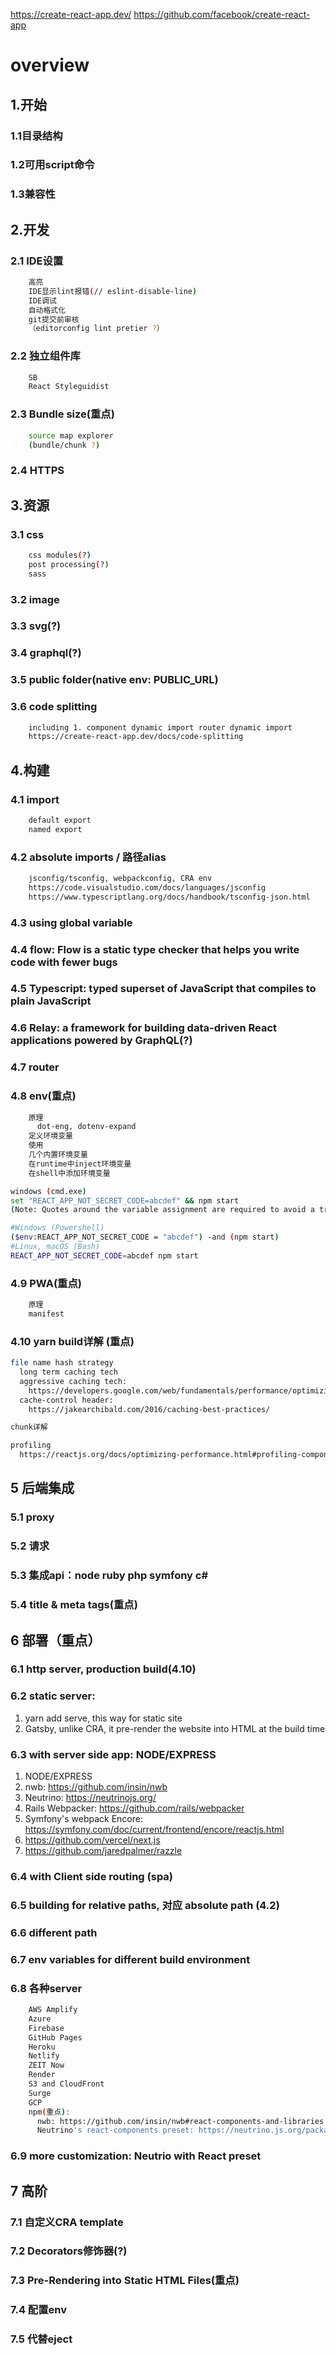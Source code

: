 https://create-react-app.dev/
https://github.com/facebook/create-react-app
# overview
## 1.开始
  ### 1.1目录结构
  ### 1.2可用script命令
  ### 1.3兼容性
## 2.开发
  ### 2.1 IDE设置
```bash
    高亮
    IDE显示lint报错(// eslint-disable-line)
    IDE调试
    自动格式化
    git提交前审核
    （editorconfig lint pretier ?）
```
  ### 2.2 独立组件库
```bash
    SB
    React Styleguidist
```
  ### 2.3 Bundle size(重点)
```bash
    source map explorer
    (bundle/chunk ?)
```
  ### 2.4 HTTPS
## 3.资源
  ### 3.1 css
```bash
    css modules(?)
    post processing(?)
    sass
```
  ### 3.2 image
  ### 3.3 svg(?)
  ### 3.4 graphql(?)
  ### 3.5 public folder(native env: PUBLIC_URL)
  ### 3.6 code splitting
```bash
    including 1. component dynamic import router dynamic import
    https://create-react-app.dev/docs/code-splitting
```
## 4.构建
  ### 4.1 import
```bash
    default export
    named export
```
  ### 4.2 absolute imports / 路径alias
```bash
    jsconfig/tsconfig, webpackconfig, CRA env
    https://code.visualstudio.com/docs/languages/jsconfig
    https://www.typescriptlang.org/docs/handbook/tsconfig-json.html
```
  ### 4.3 using global variable
  ### 4.4 flow: Flow is a static type checker that helps you write code with fewer bugs
  ### 4.5 Typescript: typed superset of JavaScript that compiles to plain JavaScript
  ### 4.6 Relay: a framework for building data-driven React applications powered by GraphQL(?)
  ### 4.7 router
  ### 4.8 env(重点)
```bash
    原理
      dot-eng, dotenv-expand
    定义环境变量
    使用
    几个内置环境变量
    在runtime中inject环境变量
    在shell中添加环境变量
```
```bash
windows (cmd.exe)
set "REACT_APP_NOT_SECRET_CODE=abcdef" && npm start
(Note: Quotes around the variable assignment are required to avoid a trailing whitespace.)

#Windows (Powershell)
($env:REACT_APP_NOT_SECRET_CODE = "abcdef") -and (npm start)
#Linux, macOS (Bash)
REACT_APP_NOT_SECRET_CODE=abcdef npm start
```
  ### 4.9 PWA(重点)
```bash
    原理
    manifest
```
  ### 4.10 yarn build详解 (重点)
```bash
file name hash strategy
  long term caching tech
  aggressive caching tech:
    https://developers.google.com/web/fundamentals/performance/optimizing-content-efficiency/http-caching#invalidating_and_updating_cached_responses
  cache-control header:
    https://jakearchibald.com/2016/caching-best-practices/

chunk详解

profiling
  https://reactjs.org/docs/optimizing-performance.html#profiling-components-with-the-devtools-profiler
```
## 5 后端集成
  ### 5.1 proxy
  ### 5.2 请求
  ### 5.3 集成api：node ruby php symfony c#
  ### 5.4 title  & meta tags(重点)

## 6 部署（重点）
  ### 6.1 http server, production build(4.10)
  ### 6.2 static server:
1. yarn add serve, this way for static site
2. Gatsby, unlike CRA, it pre-render the website into HTML at the build time
  ### 6.3 with server side app: NODE/EXPRESS
1. NODE/EXPRESS
2. nwb: https://github.com/insin/nwb
3. Neutrino: https://neutrinojs.org/
4. Rails Webpacker: https://github.com/rails/webpacker
5. Symfony's webpack Encore: https://symfony.com/doc/current/frontend/encore/reactjs.html
6. https://github.com/vercel/next.js
7. https://github.com/jaredpalmer/razzle
  ### 6.4 with Client side routing (spa)
  ### 6.5 building for relative paths, 对应 absolute path (4.2)
  ### 6.6 different path
  ### 6.7 env variables for different build environment
  ### 6.8 各种server
```bash
    AWS Amplify
    Azure
    Firebase
    GitHub Pages
    Heroku
    Netlify
    ZEIT Now
    Render
    S3 and CloudFront
    Surge
    GCP
    npm(重点):
      nwb: https://github.com/insin/nwb#react-components-and-libraries
      Neutrino's react-components preset: https://neutrino.js.org/packages/react-components/
```

  ### 6.9 more customization: Neutrio with React preset
## 7 高阶
  ### 7.1 自定义CRA template
  ### 7.2 Decorators修饰器(?)
  ### 7.3 Pre-Rendering into Static HTML Files(重点)
  ### 7.4 配置env
  ### 7.5 代替eject
